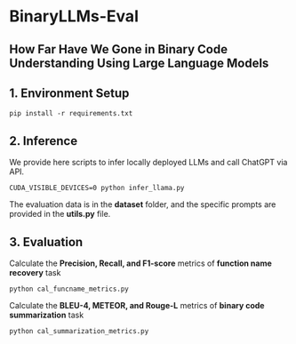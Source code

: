 # BinaryLLMs-Eval

## How Far Have We Gone in Binary Code Understanding Using Large Language Models

## 1. Environment Setup

`pip install -r requirements.txt`

## 2. Inference

We provide here scripts to infer locally deployed LLMs and call ChatGPT via API.

`CUDA_VISIBLE_DEVICES=0 python infer_llama.py`

The evaluation data is in the **dataset** folder, and the specific prompts are provided in the **utils.py** file.

## 3. Evaluation

Calculate the **Precision, Recall, and F1-score** metrics of **function name recovery** task

`python cal_funcname_metrics.py`

Calculate the **BLEU-4, METEOR, and Rouge-L** metrics of **binary code summarization** task

`python cal_summarization_metrics.py`